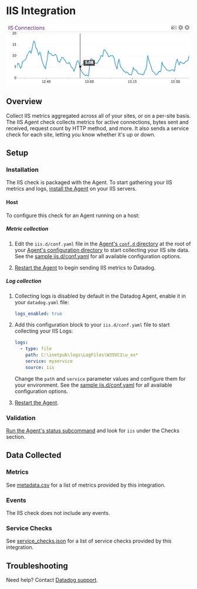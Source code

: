 # IIS Integration

![IIS Graph][1]

## Overview

Collect IIS metrics aggregated across all of your sites, or on a per-site basis. The IIS Agent check collects metrics for active connections, bytes sent and received, request count by HTTP method, and more. It also sends a service check for each site, letting you know whether it's up or down.

## Setup

### Installation

The IIS check is packaged with the Agent. To start gathering your IIS metrics and logs, [install the Agent][2] on your IIS servers.

#### Host

To configure this check for an Agent running on a host:

##### Metric collection

1. Edit the `iis.d/conf.yaml` file in the [Agent's `conf.d` directory][3] at the root of your [Agent's configuration directory][4] to start collecting your IIS site data. See the [sample iis.d/conf.yaml][5] for all available configuration options.

2. [Restart the Agent][6] to begin sending IIS metrics to Datadog.

##### Log collection

1. Collecting logs is disabled by default in the Datadog Agent, enable it in your `datadog.yaml` file:

   ```yaml
   logs_enabled: true
   ```

2. Add this configuration block to your `iis.d/conf.yaml` file to start collecting your IIS Logs:

   ```yaml
   logs:
     - type: file
       path: C:\inetpub\logs\LogFiles\W3SVC1\u_ex*
       service: myservice
       source: iis
   ```

    Change the `path` and `service` parameter values and configure them for your environment. See the [sample iis.d/conf.yaml][5] for all available configuration options.

3. [Restart the Agent][6].

### Validation

[Run the Agent's status subcommand][7] and look for `iis` under the Checks section.

## Data Collected

### Metrics

See [metadata.csv][8] for a list of metrics provided by this integration.

### Events

The IIS check does not include any events.

### Service Checks

See [service_checks.json][9] for a list of service checks provided by this integration.

## Troubleshooting

Need help? Contact [Datadog support][10].


[1]: https://raw.githubusercontent.com/DataDog/integrations-core/master/iis/images/iisgraph.png
[2]: https://app.datadoghq.com/account/settings#agent
[3]: https://docs.datadoghq.com/agent/basic_agent_usage/windows/#agent-check-directory-structure
[4]: https://docs.datadoghq.com/agent/guide/agent-configuration-files/#agent-configuration-directory
[5]: https://github.com/DataDog/integrations-core/blob/master/iis/datadog_checks/iis/data/conf.yaml.example
[6]: https://docs.datadoghq.com/agent/guide/agent-commands/#start-stop-and-restart-the-agent
[7]: https://docs.datadoghq.com/agent/guide/agent-commands/#agent-status-and-information
[8]: https://github.com/DataDog/integrations-core/blob/master/iis/metadata.csv
[9]: https://github.com/DataDog/integrations-core/blob/master/iis/assets/service_checks.json
[10]: https://docs.datadoghq.com/help/
